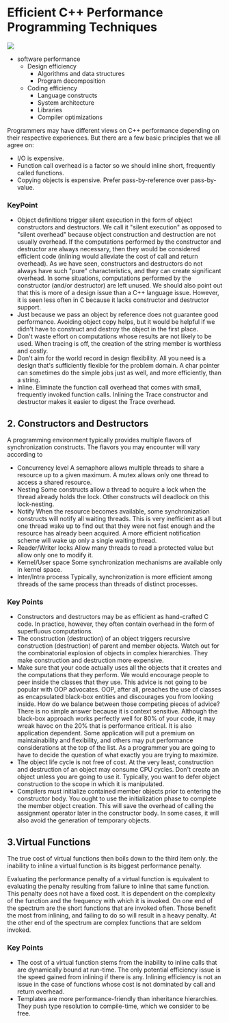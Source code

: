
# Efficient C++ Performance Programming Techniques 
![](https://images-na.ssl-images-amazon.com/images/I/41Y6FJPBQSL._SX378_BO1,204,203,200_.jpg)

- software performance
   -  Design efficiency
       - Algorithms and data structures
       - Program decomposition
   -  Coding efficiency
       - Language constructs
       - System architecture
       - Libraries
       - Compiler optimizations
   
Programmers may have different views on C++ performance depending on their respective experiences. 
But there are a few basic principles that we all agree on: 

 - I/O is expensive. 
 - Function call overhead is a factor so we should inline short, frequently called functions. 
 - Copying objects is expensive. Prefer pass-by-reference over pass-by-value. 

### KeyPoint
 - Object definitions trigger silent execution in the form of object constructors and destructors. We call it "silent execution" as opposed to "silent overhead" because object construction and destruction are not usually overhead. If the computations performed by the constructor and destructor are always necessary, then they would be considered efficient code (inlining would alleviate the cost of call and return overhead). As we have seen, constructors and destructors do not always have such "pure" characteristics, and they can create significant overhead. In some situations, computations performed by the constructor (and/or destructor) are left unused. We should also point out that this is more of a design issue than a C++ language issue. However, it is seen less often in C because it lacks constructor and destructor support. 
 - Just because we pass an object by reference does not guarantee good performance. Avoiding object copy helps, but it would be helpful if we didn't have to construct and destroy the object in the first place. 
 - Don't waste effort on computations whose results are not likely to be used. When tracing is off, the creation of the string member is worthless and costly. 
 - Don't aim for the world record in design flexibility. All you need is a design that's sufficiently flexible for the problem domain. A char pointer can sometimes do the simple jobs just as well, 
and more efficiently, than a string. 
 - Inline. Eliminate the function call overhead that comes with small, frequently invoked function calls. Inlining the Trace constructor and destructor makes it easier to digest the Trace overhead. 


## 2. Constructors and Destructors

A programming environment typically provides multiple flavors of synchronization constructs. The flavors 
you may encounter will vary according to 

 - Concurrency level A semaphore allows multiple threads to share a resource up to a given maximum. A mutex allows only one thread to access a shared resource. 
 - Nesting Some constructs allow a thread to acquire a lock when the thread already holds the lock. Other constructs will deadlock on this lock-nesting. 
 - Notify When the resource becomes available, some synchronization constructs will notify all waiting threads. This is very inefficient as all but one thread wake up to find out that they were not fast enough and the resource has already been acquired. A more efficient notification scheme will wake up only a single waiting thread. 
 - Reader/Writer locks Allow many threads to read a protected value but allow only one to modify it. 
 - Kernel/User space Some synchronization mechanisms are available only in kernel space. 
 - Inter/Intra process Typically, synchronization is more efficient among threads of the same process than threads of distinct processes. 

### Key Points 
 - Constructors and destructors may be as efficient as hand-crafted C code. In practice, however, they often contain overhead in the form of superfluous computations. 
 - The construction (destruction) of an object triggers recursive construction (destruction) of parent and member objects. Watch out for the combinatorial explosion of objects in complex hierarchies. They make construction and destruction more expensive. 
 - Make sure that your code actually uses all the objects that it creates and the computations that they perform. We would encourage people to peer inside the classes that they use. This advice is not going to be popular with OOP advocates. OOP, after all, preaches the use of classes as encapsulated black-box entities and discourages you from looking inside. How do we balance 
between those competing pieces of advice? There is no simple answer because it is context sensitive. Although the black-box approach works perfectly well for 80% of your code, it may wreak havoc on the 20% that is performance critical. It is also application dependent. Some application will put a premium on maintainability and flexibility, and others may put performance considerations at the top of the list. As a programmer you are going to have to decide the question of what exactly you are trying to maximize. 
 - The object life cycle is not free of cost. At the very least, construction and destruction of an object may consume CPU cycles. Don't create an object unless you are going to use it. Typically, you want to defer object construction to the scope in which it is manipulated. 
 - Compilers must initialize contained member objects prior to entering the constructor body. You ought to use the initialization phase to complete the member object creation. This will save the overhead of calling the assignment operator later in the constructor body. In some cases, it will also avoid the generation of temporary objects. 

## 3.Virtual Functions

The true cost of virtual functions then boils down to the third item only.  the inability to inline a virtual function is its biggest performance penalty. 

Evaluating the performance penalty of a virtual function is equivalent to evaluating the penalty resulting 
from failure to inline that same function. This penalty does not have a fixed cost. It is dependent on the 
complexity of the function and the frequency with which it is invoked. On one end of the spectrum are the 
short functions that are invoked often. Those benefit the most from inlining, and failing to do so will result 
in a heavy penalty. At the other end of the spectrum are complex functions that are seldom invoked. 

### Key Points 
 - The cost of a virtual function stems from the inability to inline calls that are dynamically bound at run-time. The only potential efficiency issue is the speed gained from inlining if there is any. Inlining efficiency is not an issue in the case of functions whose cost is not dominated by call and return overhead. 
 - Templates are more performance-friendly than inheritance hierarchies. They push type resolution to compile-time, which we consider to be free. 

